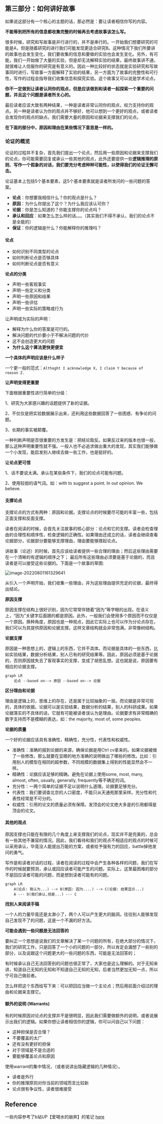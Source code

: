 ## 第三部分：如何讲好故事

如果说这部分有一个核心的主题的话，那必然是：要让读者相信你写的内容。

**不能等到把所有的信息都收集完整的时候再去考虑故事该怎么写。**

很多时候，研究和写故事是并行进行的，并不是串行的。一开始我们想要研究的可能是A，但是随着研究的进行我们可能发现更适合研究B。这种情况下我们所要讲的故事也会发生变化，我们要收集的信息和要做的实验也会发生变化。另外，有可能，我们一开始做了大量的实验，但是却无法解释实验的结果，最终故事讲不通，就很难让人信服你的研究是有意义的。因此一种比较好的状态就是实验研究和写故事同时进行，写故事一方面解释了实验的结果，另一方面为了故事的完整性和可行性，写作的过程会指导我们收集信息和探究实验。这个故事又可以说是学术论点。

**你不一定做到让读者认同你的观点，但是应该做到和读者一起探索一个重要的问题，并且这个问题是读者所关心的。**

最后读者应该大致有两种结果，一种是读者非常认同你的观点，权力支持你的观点。另一种是读者认为你的观点并不够好，他可以想到一个更好的观点，或者读者会发现你的观点的缺点。我们需要大量的原因和论据来支撑我们的论点。

**在下面的部分中，原因和理由在某些情况下意思是一样的。**

### 论证的概览

论证的过程并不复杂，首先我们提出一个论点，然后用一些原因和论据来支撑我们的论点，你可能需要回复或承认一些其他的观点，此外还要提供一些**逻辑推理的原则**。**写作一个假象的对话，我们要充分考虑种种可能性，以使得我们的论证无懈可击。**

论证基本上包括5个基本要素，这5个基本要素就是读者所发问的一些问题的答案。

- **论点**：你想要我相信什么？你的观点是什么？
- **原因**：为什么你提出了这个？为什么我应该认可你？
- **论据**：你是怎么知道的？你能支撑你的论点吗？
- **承认和回应**：如果怎么怎么样的话。。。（其实我们不得不承认，我们的论点不是全能的）
- **保证**：你的逻辑是什么？你能解释你的推理吗？

#### 论点

- 如何识别不同类型的论点
- 如何判断论点是否够具体
- 如何判断论点是否有意义

**论点的分类**

- 声明一些客观事实
- 声明一些定义和分类
- 声明一些原因和结果
- 声明一些评估
- 声明一些实际的策略或行为

让声明成为实际的声明：

- 解释为什么你的答案是可行的。
- 解决问题的代价要小于不解决问题的代价
- 这不会创造更大的问题
- **为什么这个算法更快更便宜**

**一个具体的声明应该是什么样子**

一个更一般的范式：`Althoght I acknowledge X, I claim Y because of reason Z.`

**让声明变得更重要**

下面根据重要性进行简单的分级：

1、研究为大家感兴趣的话题提供了新的证据。

2、不仅仅是把实验数据展示出来，还利用这些数据回答了一些困惑、有争论的问题。

3、长期的事实被颠覆。

一种判断声明是否很重要的方发生是：把结论取反。如果反过来的版本也很一般，那么这种声明重要性就不强。一般人也不必追求做出重大的发现，其实我们能够做一个小发现，能启发别人继续去做一些工作，也是挺好的。

**让论点更可信**

1、话不要说太满。承认在某些条件下，我们的论点可能有问题。

2、使用较弱的语气词。如：with to suggest a point. In out opinion. We believe.

#### 支撑论点

支撑论点的方式有两种：原因和论据。支撑论点的时候要尽可能的丰富一些，包括正面支撑和反面支撑。

读者在阅读的时候，会首先关注故事的核心部分：论点和它的支撑。读者会检查理由的合理性和顺序性，检查逻辑的正确性。如果理由还成立的话，读者会继续查看论据部分，论据部分要能够支撑理由，理由要能够撑起论点。

讲故事（论述）的时候，首先应该给读者提供一些合理的理由；然后这些理由需要在一个清晰的有逻辑的顺序之下；
最后所有这些理由必须要是基于论据的，而且读者是可以接受这些论据的。下面是一个故事的草图:

![image-20220801161329641](https://cdn.jsdelivr.net/gh/AllenWrong/BlogCDN/img/image-20220801161329641.png)

从引入一个声明开始，我们收集一些理由，并为这些理由提供充足的论据，最终得出结论。

**原因支撑**

原因支撑在结构上很好识别，因为它常常伴随着“因为”等字眼的出现。在语义上，“因为”关键字后面跟的都是原因。此外，一般我们会使用多个原因而不仅仅是一个原因。换种角度，原因也是一种观点，因此它实际上也可以作为分论点存在，我们可以为其提供原因和论据支撑。这样文章结构就会非常饱满。非常像树结构。

**论据支撑**

原因是一种思想上的，逻辑上的东西，它并不具体。而论据是具体的一些东西，比如实验结果，数据分析结果，别人已有的研究结果等。因此，原因必须是基于论据的，否则原因就失去了客观事实的支撑，变成了胡思乱想。这也就是说，原因要有相应的论据支撑。

```mermaid
graph LR
    论点 --based on--> 原因 --based on--> 论据
```

**区分理由和论据**

理由是逻辑上的，思维上的存在，还是属于比较抽象的一层。而论据是非常可观的，具体的依据。论据可以是实验结果，数据分析的结果，别人的科研成果。如果论据落实的不具体的话，它就有可能被读者误认为是理由。论据要求有非常精确的数字支持而不是模糊的表达，如：the majority, most of, some peoples.

**论据的质量**

一个好的论据应该具有准确性，精确性，充分性，代表性和权威性。

- 准确性：准确的报到论据的来源，确保论据是用Ctrl cv拿来的。如果论据被做了一些修改，那么就要在显眼的地方准确的说明做出了哪些的修改。比如：引用别人的模型在相同的超参数，不同规模的数据集上得到的性能显然会不一样。
- 精确性：论据应该足够的精确。避免在论据上使用some, most, many, almost, often, usually, generally, frequently等不确定的词。
- 充分性：一两个简单的证据不足以说明什么道理。论据要足够充分。
- 代表性：我们要调查北京的人口密度，不能只从天通苑那里采样。充分性和代表性经常是不可分的。
- 权威性：引用的论文的质量必须有保障。发顶会的论文绝大多是的引用都得是顶会的论文。

#### 其他的观点

原因支撑也只能在有限的几个角度上来支撑我们的论点，现实并不是完美的，总会有一些其他不兼容的情况。因此，我们看待和我们的观点不相适应的观点的时候可以采用承认，毕竟没人能提出万能的方案，或者给予强有力的回应，battle掉他发问的勇气。

写作是和读者对话的过程，读者在阅读的过程中会产生各种各样的问题，我们在写作的时候就要预测，承认或回应读者可能产生的问题。实际上，这里最困难的部分不是回应读者可能的问题，而是想到读者可能有的问题。

```mermaid
graph LR
    A(论点: 我认为...) --> B(原因: 因为....) --> C(论据: 结果显示...)
    A --- D(我们承认,但是...) --- C
```

**找别人来阅读手稿**

一个人的力量毕竟还是太渺小了，两个人可以产生更大的脑洞。往往别人能够发现自己发现不了的问题，这是一个不漏的好方法。

**可能会遇到一些问题是无法回答的**

要纠正一个思想是说我们的文章解决了某一个问题的所有，在绝大部分的情况下，我们的研究工作，只是回答了一个小的问题的一部分，所以肯定会漏想了一些别的部分，以及说跟这个问题更大的一些问题的东西，可能是无法回答的；

有时候承认自己无法回答别的问题也很正常了，大家也是这么理解的。对于无知来讲，知道自己无知的无知和不知道自己无知的无知，后者当然更加无知一点，所以宁可自己做前者。 

怎么样把这个东西给写下来：可以把回应当做一个主论点；然后用前面介绍过的理由和论据来支撑它。

#### 额外的说明 (Warrants)

有的时候原因对论点的支撑并不是很明显，因此我们需要做额外的说明，或者说展示出我们的逻辑。如果你想让读者相信你的逻辑，你可以问自己以下问题：

- 这种担保是否合理？
- 不要覆盖的太广
- 还有没有更好的担保
- 对于领域是不是合适的
- 要能够覆盖论点和原因

使用warrant的集中情况，（或者说讲出隐藏逻辑的几种情况）。

- 读者是外行
- 你的推理原则对你当前的领域而言比较新
- 论点很有争议性，读者很难接受

## Reference

一些内容参考了b站UP【爱喝水的崩奔】的笔记 <a href="https://www.bilibili.com/read/cv17695445?from=note">here</a>

